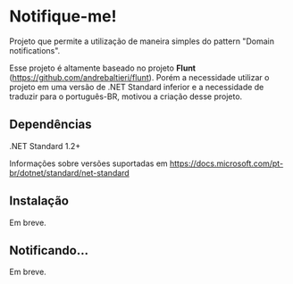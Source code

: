 # Notifique-me!
Projeto que permite a utilização de maneira simples do pattern "Domain notifications". 

Esse projeto é altamente baseado no projeto **Flunt** (https://github.com/andrebaltieri/flunt). Porém a necessidade utilizar o projeto em uma versão de .NET Standard inferior e a necessidade de traduzir para o português-BR, motivou a criação desse projeto.

## Dependências
.NET Standard 1.2+

Informações sobre versões suportadas em https://docs.microsoft.com/pt-br/dotnet/standard/net-standard

## Instalação
Em breve.

## Notificando...
Em breve.
